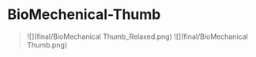 # BioMechenical-Thumb

> ![](final/BioMechanical Thumb_Relaxed.png)
> ![](final/BioMechanical Thumb.png)
